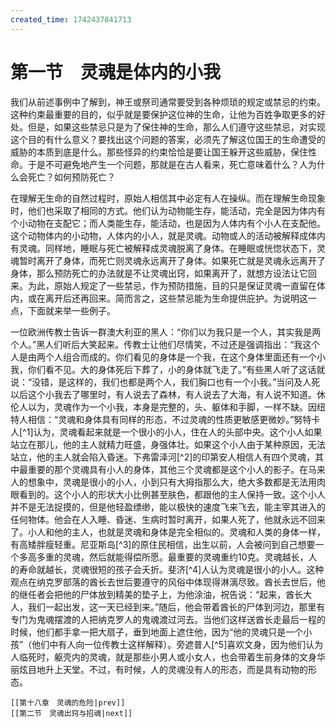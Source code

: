 ```yaml
---
created_time: 1742437841713
---
```

# 第一节　灵魂是体内的小我

我们从前述事例中了解到，神王或祭司通常要受到各种烦琐的规定或禁忌的约束。这种约束最重要的目的，似乎就是要保护这位神的生命，让他为百姓争取更多的好处。但是，如果这些禁忌只是为了保住神的生命，那么人们遵守这些禁忌，对实现这个目的有什么意义？要找出这个问题的答案，必须先了解这位国王的生命遭受的威胁的本质到底是什么。那些怪异的约束恰恰是要让国王躲开这些威胁，保住性命。于是不可避免地产生一个问题，那就是在古人看来，死亡意味着什么？人为什么会死亡？如何预防死亡？

在理解无生命的自然过程时，原始人相信其中必定有人在操纵。而在理解生命现象时，他们也采取了相同的方式。他们认为动物能生存，能活动，完全是因为体内有个小动物在支配它；而人类能生存，能活动，也是因为人体内有个小人在支配他。这个动物体内的小动物，人体内的小人，就是灵魂。动物或人的活动被解释成体内有灵魂。同样地，睡眠与死亡被解释成灵魂脱离了身体。在睡眠或恍惚状态下，灵魂暂时离开了身体，而死亡则灵魂永远离开了身体。如果死亡就是灵魂永远离开了身体，那么预防死亡的办法就是不让灵魂出窍，如果离开了，就想方设法让它回来。为此，原始人规定了一些禁忌，作为预防措施，目的只是保证灵魂一直留在体内，或在离开后还再回来。简而言之，这些禁忌能为生命提供庇护。为说明这一点，下面就来举一些例子。

一位欧洲传教士告诉一群澳大利亚的黑人：“你们以为我只是一个人，其实我是两个人。”黑人们听后大笑起来。传教士让他们尽情笑，不过还是强调指出：“我这个人是由两个人组合而成的。你们看见的身体是一个我，在这个身体里面还有一个小我，你们看不见。大的身体死后下葬了，小的身体就飞走了。”有些黑人听了这话就说：“没错，是这样的，我们也都是两个人，我们胸口也有一个小我。”当问及人死以后这个小我去了哪里时，有人说去了森林，有人说去了大海，有人说不知道。休伦人以为，灵魂作为一个小我，本身是完整的，头、躯体和手脚，一样不缺。因纽特人相信：“灵魂和身体具有同样的形态，不过灵魂的性质更敏感更微妙。”努特卡人[^1]认为，灵魂看起来就是一个很小的小人，住在人的头部中央。这个小人如果站立在那儿，他的主人就精力旺盛，身强体壮。如果这个小人由于某种原因，无法站立，他的主人就会陷入昏迷。下弗雷泽河[^2]的印第安人相信人有四个灵魂，其中最重要的那个灵魂具有小人的身体，其他三个灵魂都是这个小人的影子。在马来人的想象中，灵魂是很小的小人，小到只有大拇指那么大，绝大多数都是无法用肉眼看到的。这个小人的形状大小比例甚至肤色，都跟他的主人保持一致。这个小人并不是无法捉摸的，但是他轻盈缥缈，能以极快的速度飞来飞去，能主宰其进入的任何物体。他会在人入睡、昏迷、生病时暂时离开，如果人死了，他就永远不回来了。小人和他的主人，也就是灵魂和身体是完全相似的。灵魂和人类的身体一样，有高矮胖瘦轻重。尼亚斯岛[^3]的原住民相信，出生以前，人会被问到自己想要一个多高多重的灵魂，然后就能得偿所愿。最重要的灵魂重约10克。灵魂越长，人的寿命就越长，灵魂很短的孩子会夭折。斐济[^4]人认为灵魂是很小的小人。这种观点在纳克罗部落的酋长去世后要遵守的风俗中体现得淋漓尽致。酋长去世后，他的继任者会把他的尸体放到精美的垫子上，为他涂油，祝告说：“起来，酋长大人，我们一起出发，这一天已经到来。”随后，他会带着酋长的尸体到河边，那里有专门为鬼魂摆渡的人把纳克罗人的鬼魂渡过河去。当他们这样送酋长走最后一程的时候，他们都手拿一把大扇子，垂到地面上遮住他，因为“他的灵魂只是一个小孩”（他们中有人向一位传教士这样解释）。旁遮普人[^5]喜欢文身，因为他们认为人临死时，躯壳内的灵魂，就是那些小男人或小女人，也会带着生前身体的文身华丽炫目地升上天堂。不过，有时候，人的灵魂没有人的形态，而是具有动物的形态。

```booknav
[[第十八章　灵魂的危险|prev]]
[[第二节　灵魂出窍与招魂|next]]
```